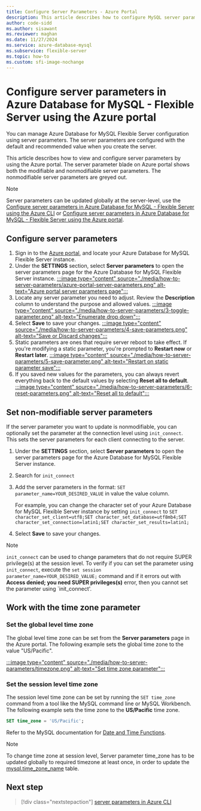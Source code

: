 ```yaml
---
title: Configure Server Parameters - Azure Portal
description: This article describes how to configure MySQL server parameters in Azure Database for MySQL - Flexible Server by using the Azure portal.
author: code-sidd
ms.author: sisawant
ms.reviewer: maghan
ms.date: 11/27/2024
ms.service: azure-database-mysql
ms.subservice: flexible-server
ms.topic: how-to
ms.custom: sfi-image-nochange
---
```


# Configure server parameters in Azure Database for MySQL - Flexible Server using the Azure portal

You can manage Azure Database for MySQL Flexible Server configuration using server parameters. The server parameters are configured with the default and recommended value when you create the server.

This article describes how to view and configure server parameters by using the Azure portal. The server parameter blade on Azure portal shows both the modifiable and nonmodifiable server parameters. The nonmodifiable server parameters are greyed out.

> [!NOTE]  
> Server parameters can be updated globally at the server-level, use the [Configure server parameters in Azure Database for MySQL - Flexible Server using the Azure CLI](how-to-configure-server-parameters-cli.md) or [Configure server parameters in Azure Database for MySQL - Flexible Server using the Azure portal](how-to-configure-server-parameters-portal.md).

## Configure server parameters

1. Sign in to the [Azure portal](https://portal.azure.com), and locate your Azure Database for MySQL Flexible Server instance.
1. Under the **SETTINGS** section, select **Server parameters** to open the server parameters page for the Azure Database for MySQL Flexible Server instance.
[:::image type="content" source="./media/how-to-server-parameters/azure-portal-server-parameters.png" alt-text="Azure portal server parameters page":::](./media/how-to-server-parameters/azure-portal-server-parameters.png#lightbox)
1. Locate any server parameter you need to adjust. Review the **Description** column to understand the purpose and allowed values.
[:::image type="content" source="./media/how-to-server-parameters/3-toggle-parameter.png" alt-text="Enumerate drop down":::](./media/how-to-server-parameters/3-toggle-parameter.png#lightbox)
1. Select **Save** to save your changes.
[:::image type="content" source="./media/how-to-server-parameters/4-save-parameters.png" alt-text="Save or Discard changes":::](./media/how-to-server-parameters/4-save-parameters.png#lightbox)
1. Static parameters are ones that require server reboot to take effect. If you're modifying a static parameter, you're prompted to **Restart now** or **Restart later**.
[:::image type="content" source="./media/how-to-server-parameters/5-save-parameter.png" alt-text="Restart on static parameter save":::](./media/how-to-server-parameters/5-save-parameter.png#lightbox)
1. If you saved new values for the parameters, you can always revert everything back to the default values by selecting **Reset all to default**.
[:::image type="content" source="./media/how-to-server-parameters/6-reset-parameters.png" alt-text="Reset all to default":::](./media/how-to-server-parameters/6-reset-parameters.png#lightbox)

<a id="setting-non-modifiable-server-parameters"></a>

## Set non-modifiable server parameters

If the server parameter you want to update is nonmodifiable, you can optionally set the parameter at the connection level using `init_connect`. This sets the server parameters for each client connecting to the server.

1. Under the **SETTINGS** section, select **Server parameters** to open the server parameters page for the Azure Database for MySQL Flexible Server instance.
1. Search for `init_connect`
1. Add the server parameters in the format: `SET parameter_name=YOUR_DESIRED_VALUE` in value the value column.

    For example, you can change the character set of your Azure Database for MySQL Flexible Server instance by setting `init_connect` to `SET character_set_client=utf8;SET character_set_database=utf8mb4;SET character_set_connection=latin1;SET character_set_results=latin1;`
1. Select **Save** to save your changes.

> [!NOTE]  
> `init_connect` can be used to change parameters that do not require SUPER privilege(s) at the session level. To verify if you can set the parameter using `init_connect`, execute the `set session parameter_name=YOUR_DESIRED_VALUE;` command and if it errors out with **Access denied; you need SUPER privileges(s)** error, then you cannot set the parameter using `init_connect'.

<a id="working-with-the-time-zone-parameter"></a>

## Work with the time zone parameter

<a id="setting-the-global-level-time-zone"></a>

### Set the global level time zone

The global level time zone can be set from the **Server parameters** page in the Azure portal. The following example sets the global time zone to the value "US/Pacific".

[:::image type="content" source="./media/how-to-server-parameters/timezone.png" alt-text="Set time zone parameter":::](./media/how-to-server-parameters/timezone.png#lightbox)

<a id="setting-the-session-level-time-zone"></a>

### Set the session level time zone

The session level time zone can be set by running the `SET time_zone` command from a tool like the MySQL command line or MySQL Workbench. The following example sets the time zone to the **US/Pacific** time zone.

```sql
SET time_zone = 'US/Pacific';
```

Refer to the MySQL documentation for [Date and Time Functions](https://dev.mysql.com/doc/refman/5.7/en/date-and-time-functions.html#function_convert-tz).

> [!NOTE]  
> To change time zone at session level, Server parameter time_zone has to be updated globally to required timezone at least once, in order to update the [mysql.time_zone_name](https://dev.mysql.com/doc/refman/8.0/en/time-zone-support.html) table.

## Next step

> [!div class="nextstepaction"]
> [server parameters in Azure CLI](how-to-configure-server-parameters-cli.md)
